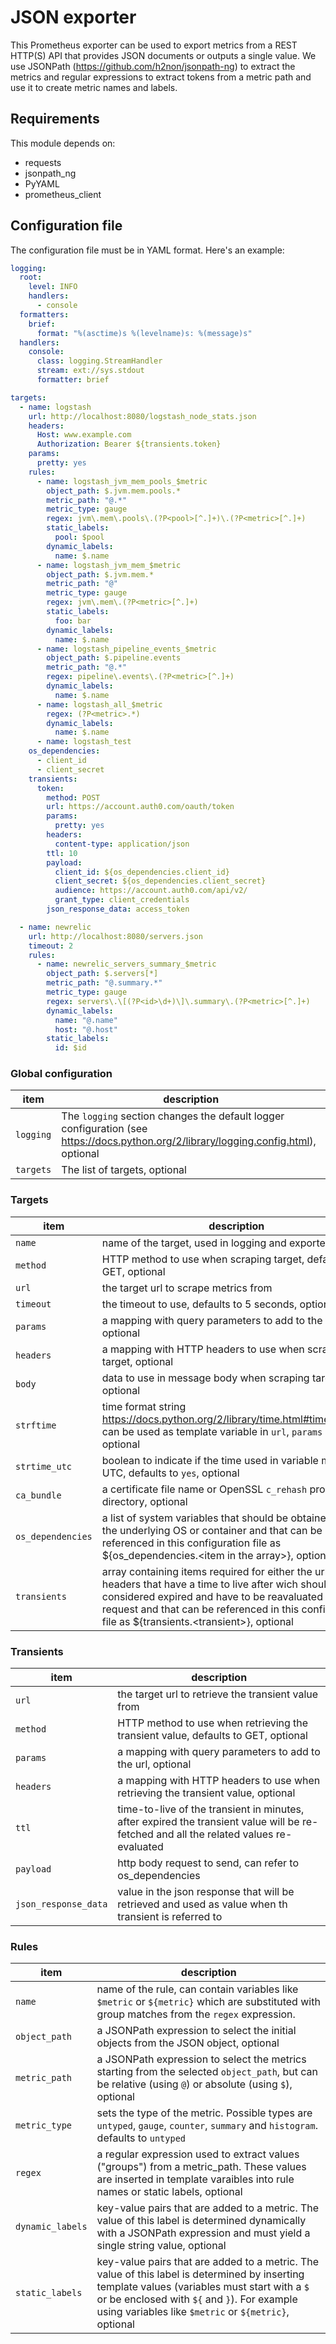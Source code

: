 # JSON exporter
This Prometheus exporter can be used to export metrics from a REST HTTP(S) API that provides JSON documents or 
outputs a single value. We use JSONPath (https://github.com/h2non/jsonpath-ng) to extract the metrics and regular 
expressions to extract tokens from a metric path and use it to create metric names and labels.

## Requirements
This module depends on:
 * requests
 * jsonpath_ng
 * PyYAML
 * prometheus_client

## Configuration file
The configuration file must be in YAML format. Here's an example:
```yaml
logging:
  root:
    level: INFO
    handlers:
      - console
  formatters:
    brief:
      format: "%(asctime)s %(levelname)s: %(message)s"
  handlers:
    console:
      class: logging.StreamHandler
      stream: ext://sys.stdout
      formatter: brief

targets:
  - name: logstash
    url: http://localhost:8080/logstash_node_stats.json
    headers:
      Host: www.example.com
      Authorization: Bearer ${transients.token}
    params:
      pretty: yes
    rules:
      - name: logstash_jvm_mem_pools_$metric
        object_path: $.jvm.mem.pools.*
        metric_path: "@.*"
        metric_type: gauge
        regex: jvm\.mem\.pools\.(?P<pool>[^.]+)\.(?P<metric>[^.]+)
        static_labels:
          pool: $pool
        dynamic_labels:
          name: $.name
      - name: logstash_jvm_mem_$metric
        object_path: $.jvm.mem.*
        metric_path: "@"
        metric_type: gauge
        regex: jvm\.mem\.(?P<metric>[^.]+)
        static_labels:
          foo: bar
        dynamic_labels:
          name: $.name
      - name: logstash_pipeline_events_$metric
        object_path: $.pipeline.events
        metric_path: "@.*"
        regex: pipeline\.events\.(?P<metric>[^.]+)
        dynamic_labels:
          name: $.name
      - name: logstash_all_$metric
        regex: (?P<metric>.*)
        dynamic_labels:
          name: $.name
      - name: logstash_test
    os_dependencies:
      - client_id
      - client_secret
    transients:
      token:
        method: POST
        url: https://account.auth0.com/oauth/token
        params:
          pretty: yes
        headers:
          content-type: application/json
        ttl: 10
        payload:
          client_id: ${os_dependencies.client_id}
          client_secret: ${os_dependencies.client_secret}
          audience: https://account.auth0.com/api/v2/
          grant_type: client_credentials
        json_response_data: access_token

  - name: newrelic
    url: http://localhost:8080/servers.json
    timeout: 2
    rules:
      - name: newrelic_servers_summary_$metric
        object_path: $.servers[*]
        metric_path: "@.summary.*"
        metric_type: gauge
        regex: servers\.\[(?P<id>\d+)\]\.summary\.(?P<metric>[^.]+)
        dynamic_labels:
          name: "@.name"
          host: "@.host"
        static_labels:
          id: $id
```

### Global configuration
| item | description |
|------|-------------|
| `logging` | The `logging` section changes the default logger configuration (see https://docs.python.org/2/library/logging.config.html), optional |
| `targets` | The list of targets, optional |

### Targets
| item | description                                                                                                                                                                                                                                                                |
|------|----------------------------------------------------------------------------------------------------------------------------------------------------------------------------------------------------------------------------------------------------------------------------|
| `name` | name of the target, used in logging and exporter metrics                                                                                                                                                                                                                   |
| `method` | HTTP method to use when scraping target, defaults to GET, optional                                                                                                                                                                                                         |
| `url` | the target url to scrape metrics from                                                                                                                                                                                                                                      |
| `timeout` | the timeout to use, defaults to 5 seconds, optional                                                                                                                                                                                                                        |
| `params` | a mapping with query parameters to add to the url, optional                                                                                                                                                                                                                |
| `headers` | a mapping with HTTP headers to use when scraping target, optional                                                                                                                                                                                                          |
| `body` | data to use in message body when scraping target, optional                                                                                                                                                                                                                 |
| `strftime` | time format string https://docs.python.org/2/library/time.html#time.strftime, can be used as template variable in `url`, `params` and `body`, optional                                                                                                                     |
| `strtime_utc` | boolean to indicate if the time used in variable must be in UTC, defaults to `yes`, optional                                                                                                                                                                               |
| `ca_bundle` | a certificate file name or OpenSSL `c_rehash` processed directory, optional                                                                                                                                                                                                |
| `os_dependencies` | a list of system variables that should be obtained from the underlying OS or container and that can be referenced in this configuration file as ${os_dependencies.\<item in the array\>}, optional                                                                         |
| `transients` | array containing items required for either the url or the headers that have a time to live after wich should be considered expired and have to be reavaluated via a request and that can be referenced in this configuration file as ${transients.\<transient\>}, optional |

### Transients
| item                 | description                                                                                                                            |
|----------------------|----------------------------------------------------------------------------------------------------------------------------------------|
| `url`                | the target url to retrieve the transient value from                                                                                    |
| `method`             | HTTP method to use when retrieving the transient value, defaults to GET, optional                                                      |
| `params`             | a mapping with query parameters to add to the url, optional                                                                            |
| `headers`            | a mapping with HTTP headers to use when retrieving the transient value, optional                                                       |
| `ttl`                | time-to-live of the transient in minutes, after expired the transient value will be re-fetched and all the related values re-evaluated |
| `payload`            | http body request to send, can refer to os_dependencies                                                                                |
| `json_response_data` | value in the json response that will be retrieved and used as value when th transient is referred to                                   |

### Rules
| item | description |
|------|-------------|
| `name` | name of the rule, can contain variables like `$metric` or `${metric}` which are substituted with group matches from the `regex` expression. |
| `object_path` | a JSONPath expression to select the initial objects from the JSON object, optional |
| `metric_path` | a JSONPath expression to select the metrics starting from the selected `object_path`, but can be relative (using `@`) or absolute (using `$`), optional |
| `metric_type` | sets the type of the metric. Possible types are `untyped`, `gauge`, `counter`, `summary` and `histogram`. defaults to `untyped` |
| `regex` | a regular expression used to extract values ("groups") from a metric_path. These values are inserted in template varaibles into rule names or static labels, optional |
| `dynamic_labels` | key-value pairs that are added to a metric. The value of this label is determined dynamically with a JSONPath expression and must yield a single string value, optional |
| `static_labels` | key-value pairs that are added to a metric. The value of this label is determined by inserting template values (variables must start with a `$` or be enclosed with `${` and `}`). For example using variables like `$metric` or `${metric}`, optional |
